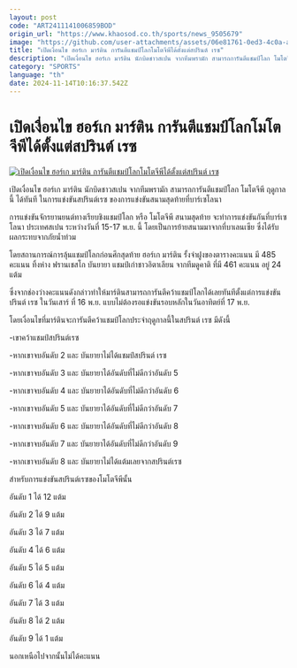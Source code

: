 ```yaml
---
layout: post
code: "ART2411141006859BOD"
origin_url: "https://www.khaosod.co.th/sports/news_9505679"
image: "https://github.com/user-attachments/assets/06e81761-0ed3-4c0a-a4b5-7efdb63252c7"
title: "เปิดเงื่อนไข ฮอร์เก มาร์ติน การันตีแชมป์โลกโมโตจีพีได้ตั้งแต่สปรินต์ เรซ"
description: "เปิดเงื่อนไข ฮอร์เก มาร์ติน นักบิดชาวสเปน จากทีมพรามัก สามารถการันตีแชมป์โลก โมโตจีพี ฤดูกาลนี้ ได้ทันที ในการแข่งขันสปรินต์เรซ ของการแข่งขันสนามสุดท้าย"
category: "SPORTS"
language: "th"
date: 2024-11-14T10:16:37.542Z
---
```


# เปิดเงื่อนไข ฮอร์เก มาร์ติน การันตีแชมป์โลกโมโตจีพีได้ตั้งแต่สปรินต์ เรซ

[![เปิดเงื่อนไข ฮอร์เก มาร์ติน การันตีแชมป์โลกโมโตจีพีได้ตั้งแต่สปรินต์ เรซ](https://www.khaosod.co.th/wpapp/uploads/2024/11/jorge.jpg "เปิดเงื่อนไข ฮอร์เก มาร์ติน การันตีแชมป์โลกโมโตจีพีได้ตั้งแต่สปรินต์ เรซ")](https://www.khaosod.co.th/wpapp/uploads/2024/11/jorge.jpg)

เปิดเงื่อนไข ฮอร์เก มาร์ติน นักบิดชาวสเปน จากทีมพรามัก สามารถการันตีแชมป์โลก โมโตจีพี ฤดูกาลนี้ ได้ทันที ในการแข่งขันสปรินต์เรซ ของการแข่งขันสนามสุดท้ายที่บาร์เซโลนา

การแข่งขันจักรยานยนต์ทางเรียบชิงแชมป์โลก หรือ โมโตจีพี สนามสุดท้าย จะทำการแข่งขันกันที่บาร์เซโลนา ประเทศสเปน ระหว่างวันที่ 15-17 พ.ย. นี้ โดยเป็นการย้ายสนามมาจากที่บาเลนเซีย ซึ่งได้รับผลกระทบจากภัยน้ำท่วม

โดยสถานการณ์การลุ้นแชมป์โลกก่อนศึกสุดท้าย ฮอร์เก มาร์ติน รั้งจ่าฝูงของตารางคะแนน มี 485 คะแนน ทิ้งห่าง ฟรานเชสโก บันยายา แชมป์เก่าชาวอิตาเลียน จากทีมดูคาติ ที่มี 461 คะแนน อยู่ 24 แต้ม

ซึ่งจากช่องว่างคะแนนดังกล่าวทำให้มาร์ตินสามารถการันตีคว้าแชมป์โลกได้เลยทันทีตั้งแต่การแข่งขันปรินต์ เรซ ในวันเสาร์ ที่ 16 พ.ย. แบบไม่ต้องรอแข่งขันรอบหลักในวันอาทิตย์ที่ 17 พ.ย.

โดยเงื่อนไขที่มาร์ตินจะการันตีคว้าแชมป์โลกประจำฤดูกาลนี้ในสปรินต์ เรซ มีดังนี้

\-เขาคว้าแชมป์สปรินต์เรซ

\-หากเขาจบอันดับ 2 และ บันยายาไม่ได้แชมป์สปรินต์ เรซ

\-หากเขาจบอันดับ 3 และ บันยายาได้อันดับที่ไม่ดีกว่าอันดับ 5

\-หากเขาจบอันดับ 4 และ บันยายาได้อันดับที่ไม่ดีกว่าอันดับ 6

\-หากเขาจบอันดับ 5 และ บันยายาได้อันดับที่ไม่ดีกว่าอันดับ 7

\-หากเขาจบอันดับ 6 และ บันยายาได้อันดับที่ไม่ดีกว่าอันดับ 8

\-หากเขาจบอันดับ 7 และ บันยายาได้อันดับที่ไม่ดีกว่าอันดับ 9

\-หากเขาจบอันดับ 8 และ บันยายาไม่ได้แต้มเลยจากสปรินต์เรซ

สำหรับการแข่งขันสปรินต์เรซของโมโตจีพีนั้น

อันดับ 1 ได้ 12 แต้ม

อันดับ 2 ได้ 9 แต้ม

อันดับ 3 ได้ 7 แต้ม

อันดับ 4 ได้ 6 แต้ม

อันดับ 5 ได้ 5 แต้ม

อันดับ 6 ได้ 4 แต้ม

อันดับ 7 ได้ 3 แต้ม

อันดับ 8 ได้ 2 แต้ม

อันดับ 9 ได้ 1 แต้ม

นอกเหนือไปจากนั้นไม่ได้คะแนน